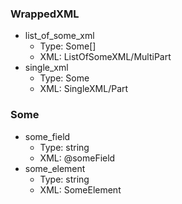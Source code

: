 ### WrappedXML

- list_of_some_xml
  - Type: Some[]
  - XML: ListOfSomeXML/MultiPart
- single_xml
  - Type: Some
  - XML: SingleXML/Part

### Some

- some_field
  - Type: string
  - XML: @someField
- some_element
  - Type: string
  - XML: SomeElement
